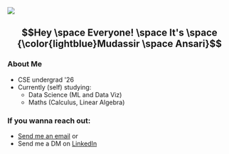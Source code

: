 ![](https://media1.tenor.com/m/3u27loVq00AAAAAC/hand-wave.gif) 

## $$Hey \space Everyone! \space It's \space {\color{lightblue}Mudassir \space Ansari}$$

### About Me
- CSE undergrad '26
- Currently (self) studying:
  - Data Science (ML and Data Viz)
  - Maths (Calculus, Linear Algebra)

### If you wanna reach out:
- [Send me an email](mailto:mudassirimranansari@gmail.com) or
- Send me a DM on [LinkedIn](https://linkedin.com/comm/mynetwork/discovery-see-all?usecase=PEOPLE_FOLLOWS&followMember=mudassiria) 
